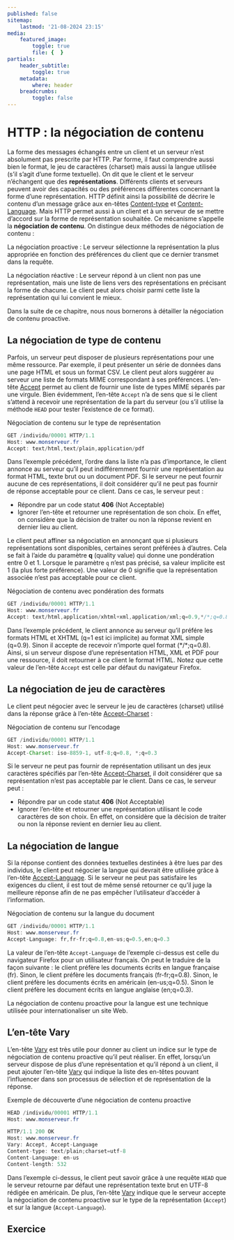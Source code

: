 ```yaml
---
published: false
sitemap:
    lastmod: '21-08-2024 23:15'
media:
    featured_image:
        toggle: true
        file: {  }
partials:
    header_subtitle:
        toggle: true
    metadata:
        where: header
    breadcrumbs:
        toggle: false
---
```


# HTTP : la négociation de contenu

La forme des messages échangés entre un client et un serveur n’est
absolument pas prescrite par HTTP. Par forme, il faut comprendre aussi
bien le format, le jeu de caractères (charset) mais aussi la langue
utilisée (s’il s’agit d’une forme textuelle). On dit que le client et le
serveur n’échangent que des **représentations**. Différents clients et
serveurs peuvent avoir des capacités ou des préférences différentes
concernant la forme d’une représentation. HTTP définit ainsi la
possibilité de décrire le contenu d’un message grâce aux en-têtes
[Content-type](https://tools.ietf.org/html/rfc7231#section-3.1.1.5)
et
[Content-Language](https://tools.ietf.org/html/rfc7231#section-3.1.3.2).
Mais HTTP permet aussi à un client et à un serveur de se mettre d’accord
sur la forme de représentation souhaitée. Ce mécanisme s’appelle la
**négociation de contenu**. On distingue deux méthodes de négociation de
contenu :

La négociation proactive
: Le serveur sélectionne la représentation la plus appropriée en
  fonction des préférences du client que ce dernier transmet dans la
  requête.

La négociation réactive
: Le serveur répond à un client non pas une représentation, mais une
  liste de liens vers des représentations en précisant la forme de
  chacune. Le client peut alors choisir parmi cette liste la
  représentation qui lui convient le mieux.

Dans la suite de ce chapitre, nous nous bornerons à détailler la
négociation de contenu proactive.

## La négociation de type de contenu

Parfois, un serveur peut disposer de plusieurs représentations pour une
même ressource. Par exemple, il peut présenter un série de données dans
une page HTML et sous un format CSV. Le client peut alors suggérer au
serveur une liste de formats MIME correspondant à ses préférences.
L’en-tête
[Accept](https://tools.ietf.org/html/rfc7231#section-5.3.2) permet
au client de fournir une liste de types MIME séparés par une virgule.
Bien évidemment, l’en-tête `Accept` n’a de sens que si le client
s’attend à recevoir une représentation de la part du serveur (ou s’il
utilise la méthode `HEAD` pour tester l’existence de ce format).

Négociation de contenu sur le type de représentation

```java
GET /individu/00001 HTTP/1.1
Host: www.monserveur.fr
Accept: text/html,text/plain,application/pdf
```

Dans l’exemple précédent, l’ordre dans la liste n’a pas d’importance, le
client annonce au serveur qu’il peut indifféremment fournir une
représentation au format HTML, texte brut ou un document PDF. Si le
serveur ne peut fournir aucune de ces représentations, il doit
considérer qu’il ne peut pas fournir de réponse acceptable pour ce
client. Dans ce cas, le serveur peut :

- Répondre par un code statut **406** (Not Acceptable)
- Ignorer l’en-tête et retourner une représentation de son choix. En
  effet, on considère que la décision de traiter ou non la réponse
  revient en dernier lieu au client.

Le client peut affiner sa négociation en annonçant que si plusieurs
représentations sont disponibles, certaines seront préférées à d’autres.
Cela se fait à l’aide du paramètre **q** (quality value) qui donne une
pondération entre 0 et 1. Lorsque le paramètre `q` n’est pas précisé,
sa valeur implicite est 1 (la plus forte préférence). Une valeur de 0
signifie que la représentation associée n’est pas acceptable pour ce
client.

Négociation de contenu avec pondération des formats

```java
GET /individu/00001 HTTP/1.1
Host: www.monserveur.fr
Accept: text/html,application/xhtml+xml,application/xml;q=0.9,*/*;q=0.8
```

Dans l’exemple précédent, le client annonce au serveur qu’il préfére les
formats HTML et XHTML (q=1 est ici implicite) au format XML simple
(q=0.9). Sinon il accepte de recevoir n’importe quel format
(\*/\*;q=0.8). Ainsi, si un serveur dispose d’une représentation HTML,
XML et PDF pour une ressource, il doit retourner à ce client le format
HTML. Notez que cette valeur de l’en-tête `Accept` est celle par
défaut du navigateur Firefox.

## La négociation de jeu de caractères

Le client peut négocier avec le serveur le jeu de caractères (charset)
utilisé dans la réponse grâce à l’en-tête
[Accept-Charset](https://tools.ietf.org/html/rfc7231#section-5.3.3) :

Négociation de contenu sur l’encodage

```java
GET /individu/00001 HTTP/1.1
Host: www.monserveur.fr
Accept-Charset: iso-8859-1, utf-8;q=0.8, *;q=0.3
```

Si le serveur ne peut pas fournir de représentation utilisant un des
jeux caractères spécifiés par l’en-tête
[Accept-Charset](https://tools.ietf.org/html/rfc7231#section-5.3.3),
il doit considérer que sa représentation n’est pas acceptable par le
client. Dans ce cas, le serveur peut :

- Répondre par un code statut **406** (Not Acceptable)
- Ignorer l’en-tête et retourner une représentation utilisant le code
  caractères de son choix. En effet, on considère que la décision de
  traiter ou non la réponse revient en dernier lieu au client.

## La négociation de langue

Si la réponse contient des données textuelles destinées à être lues par
des individus, le client peut négocier la langue qui devrait être
utilisée grâce à l’en-tête
[Accept-Language](https://tools.ietf.org/html/rfc7231#section-5.3.5).
Si le serveur ne peut pas satisfaire les exigences du client, il est
tout de même sensé retourner ce qu’il juge la meilleure réponse afin de
ne pas empêcher l’utilisateur d’accéder à l’information.

Négociation de contenu sur la langue du document

```java
GET /individu/00001 HTTP/1.1
Host: www.monserveur.fr
Accept-Language: fr,fr-fr;q=0.8,en-us;q=0.5,en;q=0.3
```

La valeur de l’en-tête `Accept-Language` de l’exemple ci-dessus est
celle du navigateur Firefox pour un utilisateur français. On peut le
traduire de la façon suivante : le client préfère les documents écrits
en langue française (fr). Sinon, le client préfère les documents
français (fr-fr;q=0.8). Sinon, le client préfère les documents écrits en
américain (en-us;q=0.5). Sinon le client préfère les document écrits en
langue anglaise (en;q=0.3).

La négociation de contenu proactive pour la langue est une technique
utilisée pour internationaliser un site Web.

## L’en-tête Vary

L’en-tête
[Vary](https://tools.ietf.org/html/rfc7231#section-7.1.4) est très
utile pour donner au client un indice sur le type de négociation de
contenu proactive qu’il peut réaliser. En effet, lorsqu’un serveur
dispose de plus d’une représentation et qu’il répond à un client, il
peut ajouter l’en-tête
[Vary](https://tools.ietf.org/html/rfc7231#section-7.1.4) qui
indique la liste des en-têtes pouvant l’influencer dans son processus de
sélection et de représentation de la réponse.

Exemple de découverte d’une négociation de contenu proactive

```java
HEAD /individu/00001 HTTP/1.1
Host: www.monserveur.fr
```

```java
HTTP/1.1 200 OK
Host: www.monserveur.fr
Vary: Accept, Accept-Language
Content-type: text/plain;charset=utf-8
Content-Language: en-us
Content-length: 532
```

Dans l’exemple ci-dessus, le client peut savoir grâce à une requête
`HEAD` que le serveur retourne par défaut une représentation texte
brut en UTF-8 rédigée en américain. De plus, l’en-tête
[Vary](https://tools.ietf.org/html/rfc7231#section-7.1.4) indique
que le serveur accepte la négociation de contenu proactive sur le type
de la représentation (`Accept`) et sur la langue
(`Accept-Language`).

## Exercice
